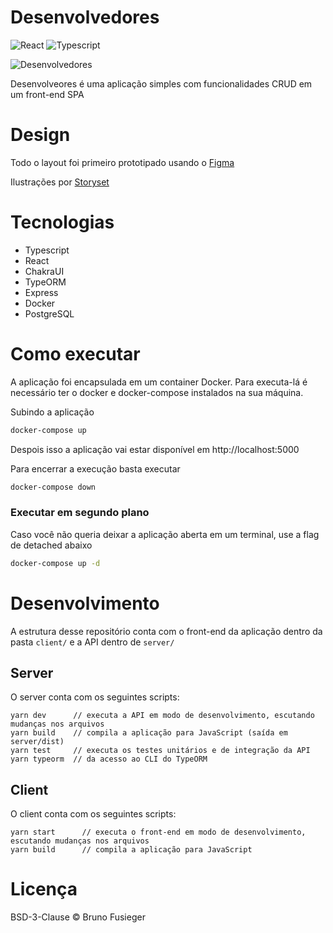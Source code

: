 # Desenvolvedores
![React](https://img.shields.io/badge/React-20232A?style=for-the-badge&logo=react&logoColor=61DAFB)
![Typescript](https://img.shields.io/badge/TypeScript-007ACC?style=for-the-badge&logo=typescript&logoColor=white)



![Desenvolvedores](https://user-images.githubusercontent.com/38868063/125140593-408e4700-e0e9-11eb-9e78-f555eb33c792.png)

Desenvolveores é uma aplicação simples com funcionalidades CRUD em um front-end SPA

# Design
Todo o layout foi primeiro prototipado usando o [Figma](https://www.figma.com/file/ULZv1VrjtoWdYfU6CMoE8k/Desenvolvedores?node-id=0%3A1)

Ilustrações por [Storyset](https://storyset.com/internet)

# Tecnologias
 - Typescript
 - React
 - ChakraUI
 - TypeORM
 - Express
 - Docker
 - PostgreSQL

# Como executar
A aplicação foi encapsulada em um container Docker. Para executa-lá é necessário ter o docker e docker-compose instalados na sua máquina.

Subindo a aplicação
```bash
docker-compose up
```

Despois isso a aplicação vai estar disponível em http://localhost:5000

Para encerrar a execução basta executar

```bash
docker-compose down
```

### Executar em segundo plano
Caso você não queria deixar a aplicação aberta em um terminal, use a flag de detached abaixo

```bash
docker-compose up -d
```

# Desenvolvimento
A estrutura desse repositório conta com o front-end da aplicação dentro da pasta `client/` e a API dentro de `server/`

## Server
O server conta com os seguintes scripts:
```
yarn dev      // executa a API em modo de desenvolvimento, escutando mudanças nos arquivos
yarn build    // compila a aplicação para JavaScript (saída em server/dist)
yarn test     // executa os testes unitários e de integração da API
yarn typeorm  // da acesso ao CLI do TypeORM
```

## Client
O client conta com os seguintes scripts:
```
yarn start      // executa o front-end em modo de desenvolvimento, escutando mudanças nos arquivos
yarn build      // compila a aplicação para JavaScript
```

# Licença

BSD-3-Clause © Bruno Fusieger 

